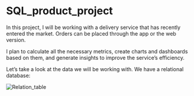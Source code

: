 # SQL_product_project

In this project, I will be working with a delivery service that has recently entered the market. Orders can be placed through the app or the web version.

I plan to calculate all the necessary metrics, create charts and dashboards based on them, and generate insights to improve the service’s efficiency.

Let’s take a look at the data we will be working with. We have a relational database:

![Relation_table](https://github.com/user-attachments/assets/1777fcf4-8c76-4c6a-95f8-5b6cd6cdc9cd)
